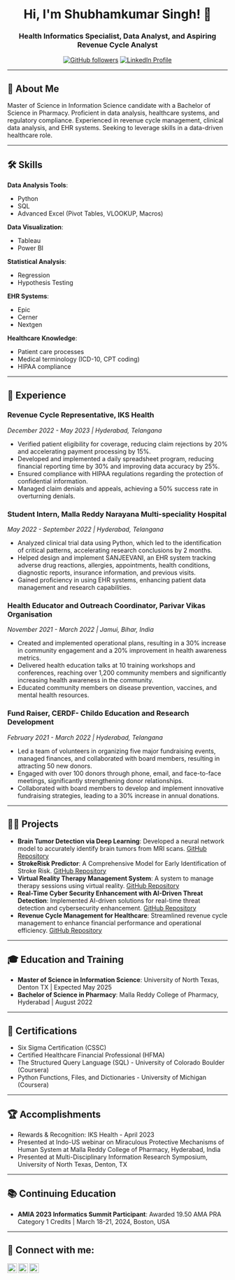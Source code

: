 <h1 align="center">Hi, I'm Shubhamkumar Singh! 👋</h1>
<h3 align="center">Health Informatics Specialist, Data Analyst, and Aspiring Revenue Cycle Analyst</h3>

<p align="center">
  <a href="https://github.com/yourgithubusername"><img alt="GitHub followers" src="https://img.shields.io/github/followers/yourgithubusername?label=Follow&style=social"></a>
  <a href="https://www.linkedin.com/in/shubhamkumar-singh/"><img alt="LinkedIn Profile" src="https://img.shields.io/badge/LinkedIn-Connect-blue"></a>
</p>

---

## 📘 About Me

Master of Science in Information Science candidate with a Bachelor of Science in Pharmacy. Proficient in data analysis, healthcare systems, and regulatory compliance. Experienced in revenue cycle management, clinical data analysis, and EHR systems. Seeking to leverage skills in a data-driven healthcare role.

---

## 🛠 Skills

**Data Analysis Tools**:
- Python
- SQL
- Advanced Excel (Pivot Tables, VLOOKUP, Macros)

**Data Visualization**:
- Tableau
- Power BI

**Statistical Analysis**:
- Regression
- Hypothesis Testing

**EHR Systems**:
- Epic
- Cerner
- Nextgen

**Healthcare Knowledge**:
- Patient care processes
- Medical terminology (ICD-10, CPT coding)
- HIPAA compliance

---

## 💼 Experience

### Revenue Cycle Representative, IKS Health
*December 2022 - May 2023 | Hyderabad, Telangana*
- Verified patient eligibility for coverage, reducing claim rejections by 20% and accelerating payment processing by 15%.
- Developed and implemented a daily spreadsheet program, reducing financial reporting time by 30% and improving data accuracy by 25%.
- Ensured compliance with HIPAA regulations regarding the protection of confidential information.
- Managed claim denials and appeals, achieving a 50% success rate in overturning denials.

### Student Intern, Malla Reddy Narayana Multi-speciality Hospital
*May 2022 - September 2022 | Hyderabad, Telangana*
- Analyzed clinical trial data using Python, which led to the identification of critical patterns, accelerating research conclusions by 2 months.
- Helped design and implement SANJEEVANI, an EHR system tracking adverse drug reactions, allergies, appointments, health conditions, diagnostic reports, insurance information, and previous visits.
- Gained proficiency in using EHR systems, enhancing patient data management and research capabilities.

### Health Educator and Outreach Coordinator, Parivar Vikas Organisation
*November 2021 - March 2022 | Jamui, Bihar, India*
- Created and implemented operational plans, resulting in a 30% increase in community engagement and a 20% improvement in health awareness metrics.
- Delivered health education talks at 10 training workshops and conferences, reaching over 1,200 community members and significantly increasing health awareness in the community.
- Educated community members on disease prevention, vaccines, and mental health resources.

### Fund Raiser, CERDF- Childo Education and Research Development
*February 2021 - March 2022 | Hyderabad, Telangana*
- Led a team of volunteers in organizing five major fundraising events, managed finances, and collaborated with board members, resulting in attracting 50 new donors.
- Engaged with over 100 donors through phone, email, and face-to-face meetings, significantly strengthening donor relationships.
- Collaborated with board members to develop and implement innovative fundraising strategies, leading to a 30% increase in annual donations.

---

## 🧑‍💻 Projects

- **Brain Tumor Detection via Deep Learning**: Developed a neural network model to accurately identify brain tumors from MRI scans. [GitHub Repository](https://github.com/Shubksiut/Brain-Tumor-Detection)
- **StrokeRisk Predictor**: A Comprehensive Model for Early Identification of Stroke Risk. [GitHub Repository](https://github.com/yourgithubusername/StrokeRisk-Predictor)
- **Virtual Reality Therapy Management System**: A system to manage therapy sessions using virtual reality. [GitHub Repository](https://github.com/yourgithubusername/VR-Therapy-Management)
- **Real-Time Cyber Security Enhancement with AI-Driven Threat Detection**: Implemented AI-driven solutions for real-time threat detection and cybersecurity enhancement. [GitHub Repository](https://github.com/yourgithubusername/AI-CyberSecurity)
- **Revenue Cycle Management for Healthcare**: Streamlined revenue cycle management to enhance financial performance and operational efficiency. [GitHub Repository](https://github.com/yourgithubusername/Revenue-Cycle-Management)

---

## 🎓 Education and Training

- **Master of Science in Information Science**: University of North Texas, Denton TX | Expected May 2025
- **Bachelor of Science in Pharmacy**: Malla Reddy College of Pharmacy, Hyderabad | August 2022

---

## 📜 Certifications

- Six Sigma Certification (CSSC)
- Certified Healthcare Financial Professional (HFMA)
- The Structured Query Language (SQL) - University of Colorado Boulder (Coursera)
- Python Functions, Files, and Dictionaries - University of Michigan (Coursera)

---

## 🏆 Accomplishments

- Rewards & Recognition: IKS Health - April 2023
- Presented at Indo-US webinar on Miraculous Protective Mechanisms of Human System at Malla Reddy College of Pharmacy, Hyderabad, India
- Presented at Multi-Disciplinary Information Research Symposium, University of North Texas, Denton, TX

---

## 📚 Continuing Education

- **AMIA 2023 Informatics Summit Participant**: Awarded 19.50 AMA PRA Category 1 Credits | March 18-21, 2024, Boston, USA

---

## 🤳 Connect with me:

[<img align="left" alt="Shubhamkumar Singh | LinkedIn" width="22px" src="https://cdn.jsdelivr.net/npm/simple-icons@v3/icons/linkedin.svg" />][linkedin]
[<img align="left" alt="Shubhamkumar Singh | Twitter" width="22px" src="https://cdn.jsdelivr.net/npm/simple-icons@v3/icons/twitter.svg" />][twitter]
[<img align="left" alt="Shubhamkumar Singh | Instagram" width="22px" src="https://cdn.jsdelivr.net/npm/simple-icons@v3/icons/instagram.svg" />][instagram]

[twitter]: https://twitter.com/your_twitter_handle
[instagram]: https://www.instagram.com/shubham_singh.in?igsh=enZjaWF0cHZtZWk1&utm_source=qr
[linkedin]: https://linkedin.com/in/shubhamkumar-singh

<!--
**yourgithubusername/yourgithubusername** is a ✨ _special_ ✨ repository because its `README.md` (this file) appears on your GitHub profile.

Here are some ideas to get you started:

- 🔭 I’m currently working on ...
- 🌱 I’m currently learning ...
- 👯 I’m looking to collaborate on ...
- 🤔 I’m looking for help with ...
- 💬 Ask me about ...
- 📫 How to reach me: ...
- 😄 Pronouns: ...
- ⚡ Fun fact: ...
-->
